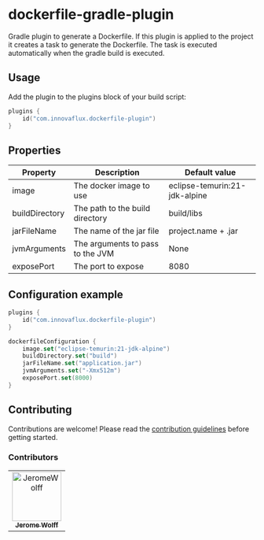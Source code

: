 # dockerfile-gradle-plugin

Gradle plugin to generate a Dockerfile. If this plugin is applied to the project
it creates a task to generate the Dockerfile.
The task is executed automatically when the gradle build is executed.

## Usage

Add the plugin to the plugins block of your build script:

```kotlin
plugins {
    id("com.innovaflux.dockerfile-plugin")
}
```

## Properties

| Property       | Description                      | Default value                 |
|----------------|----------------------------------|-------------------------------|
| image          | The docker image to use          | eclipse-temurin:21-jdk-alpine |
| buildDirectory | The path to the build directory  | build/libs                    |
| jarFileName    | The name of the jar file         | project.name + .jar           |
| jvmArguments   | The arguments to pass to the JVM | None                          |
| exposePort     | The port to expose               | 8080                          |

## Configuration example

```kotlin
plugins {
    id("com.innovaflux.dockerfile-plugin")
}

dockerfileConfiguration {
    image.set("eclipse-temurin:21-jdk-alpine")
    buildDirectory.set("build")
    jarFileName.set("application.jar")
    jvmArguments.set("-Xmx512m")
    exposePort.set(8000)
}
```

## Contributing

Contributions are welcome! Please read the [contribution guidelines](CONTRIBUTING.md) before getting started.

### Contributors

<!-- readme: collaborators,contributors -start -->
<table>
<tr>
    <td align="center">
        <a href="https://github.com/JeromeWolff">
            <img src="https://avatars.githubusercontent.com/u/34198274?v=4" width="100;" alt="JeromeWolff"/>
            <br />
            <sub><b>Jerome Wolff</b></sub>
        </a>
    </td></tr>
</table>
<!-- readme: collaborators,contributors -end -->
